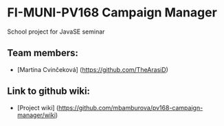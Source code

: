 # FI-MUNI-PV168 Campaign Manager 
School project for JavaSE seminar

## Team members:
* [Martina Cvinčeková] (https://github.com/TheArasiD)

## Link to github wiki:
* [Project wiki] (https://github.com/mbamburova/pv168-campaign-manager/wiki)
